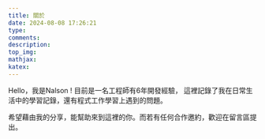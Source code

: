```yaml
---
title: 關於
date: 2024-08-08 17:26:21
type:
comments:
description:
top_img:
mathjax:
katex:
---
```


Hello，我是Nalson ! 目前是一名工程師有6年開發經驗，
這裡記錄了我在日常生活中的學習記錄，還有程式工作學習上遇到的問題。

希望藉由我的分享，能幫助來到這裡的你。而若有任何合作邀約，歡迎在留言區提出。